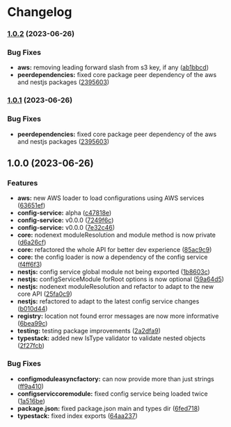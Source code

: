 # Changelog

### [1.0.2](https://github.com/rmolinamir/config-service/compare/@config-service/aws-v1.0.0...${npm.name}-v1.0.2) (2023-06-26)


### Bug Fixes

* **aws:** removing leading forward slash from s3 key, if any ([ab1bbcd](https://github.com/rmolinamir/config-service/commit/ab1bbcd141c442d4393e66d4a43ef4f9ce5d1f53))
* **peerdependencies:** fixed core package peer dependency of the aws and nestjs packages ([2395603](https://github.com/rmolinamir/config-service/commit/239560349d98b3769484b8eba8206e908454f2fa))

### [1.0.1](https://github.com/rmolinamir/config-service/compare/@config-service/aws-v1.0.0...${npm.name}-v1.0.1) (2023-06-26)


### Bug Fixes

* **peerdependencies:** fixed core package peer dependency of the aws and nestjs packages ([2395603](https://github.com/rmolinamir/config-service/commit/239560349d98b3769484b8eba8206e908454f2fa))

## 1.0.0 (2023-06-26)


### Features

* **aws:** new AWS loader to load configurations using AWS services ([63651ef](https://github.com/rmolinamir/config-service/commit/63651ef0fd612af10385ab807f41e79b31128657))
* **config-service:** alpha ([c47818e](https://github.com/rmolinamir/config-service/commit/c47818e69970c275b471df692e67f1516e980195))
* **config-service:** v0.0.0 ([7249f6c](https://github.com/rmolinamir/config-service/commit/7249f6c159cea186e7c774f669b692addcad0463))
* **config-service:** v0.0.0 ([7e32c46](https://github.com/rmolinamir/config-service/commit/7e32c468d854bf2330c9c538d92a33e79ed62716))
* **core:** nodenext moduleResolution and module method is now private ([d6a26cf](https://github.com/rmolinamir/config-service/commit/d6a26cf9f02f21f6d594ab29a8b4dfb490cc7155))
* **core:** refactored the whole API for better dev experience ([85ac9c9](https://github.com/rmolinamir/config-service/commit/85ac9c97274efc8fcf48f6d50e94a39ab98a8364))
* **core:** the config loader is now a dependency of the config service ([f4ff6f3](https://github.com/rmolinamir/config-service/commit/f4ff6f33121131ccd9d42bdea46bb30c2aa024dd))
* **nestjs:** config service global module not being exported ([1b8603c](https://github.com/rmolinamir/config-service/commit/1b8603c3460f86ebb9cfea138b8a7b7716fa3f9b))
* **nestjs:** configServiceModule forRoot options is now optional ([59a64d5](https://github.com/rmolinamir/config-service/commit/59a64d55a571a13b44c1b007e0d2be2af633f3be))
* **nestjs:** nodenext moduleResolution and refactor to adapt to the new core API ([25fa0c9](https://github.com/rmolinamir/config-service/commit/25fa0c983f332ab7947a19809a3af5ab14474ed4))
* **nestjs:** refactored to adapt to the latest config service changes ([b010d44](https://github.com/rmolinamir/config-service/commit/b010d4487fec66e00556f9f236335c0159430d30))
* **registry:** location not found error messages are now more informative ([6bea99c](https://github.com/rmolinamir/config-service/commit/6bea99cd7c560deea00f9bebdb0805988eee21ba))
* **testing:** testing package improvements ([2a2dfa9](https://github.com/rmolinamir/config-service/commit/2a2dfa90e13df699165d845b0bed2cbf26d65ffa))
* **typestack:** added new IsType validator to validate nested objects ([2f27fcb](https://github.com/rmolinamir/config-service/commit/2f27fcbeb815b8a4bad0f3a8332bbc6c11ad0f89))


### Bug Fixes

* **configmoduleasyncfactory:** can now provide more than just strings ([ff9a410](https://github.com/rmolinamir/config-service/commit/ff9a4106f670da10ccdbf3a1b118bcf147da76f4))
* **configserviccoremodule:** fixed config service being loaded twice ([1a516be](https://github.com/rmolinamir/config-service/commit/1a516beebd6c5cb3632d89ff0019301078696e12))
* **package.json:** fixed package.json main and types dir ([6fed718](https://github.com/rmolinamir/config-service/commit/6fed71832de4e0cb668b534a654ab20d4dd227ed))
* **typestack:** fixed index exports ([64aa237](https://github.com/rmolinamir/config-service/commit/64aa237ae561850cedd14a11c3379c15027ee15e))